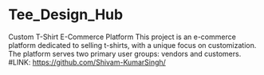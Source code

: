 # Tee_Design_Hub
Custom T-Shirt E-Commerce Platform This project is an e-commerce platform dedicated to selling t-shirts, with a unique focus on customization. The platform serves two primary user groups: vendors and customers.
#LINK: https://github.com/Shivam-KumarSingh/
